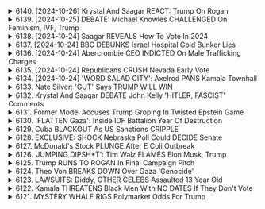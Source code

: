 <details>
<summary>6140. [2024-10-26] Krystal And Saagar REACT: Trump On Rogan</summary><br>

<a href="https://www.youtube.com/watch?v=9DI9QkunnJw" target="_blank">
    <img src="https://img.youtube.com/vi/9DI9QkunnJw/maxresdefault.jpg" 
        alt="[Youtube]" width="200">
</a>

# Krystal And Saagar REACT: Trump On Rogan

以下は、提供された文章の客観的な要約です。内容を小節に分け、条項形式で整理しています。

**I. ポッドキャストにおける政治家インタビューの現状に対する批判**

*   **インタビューの軟弱性:** 政治家がポッドキャストに登場し、友好的な雰囲気の中で軟派なインタビューを受ける傾向が強まっている。厳しい質疑応答が避けられ、有権者が候補者を真に理解する機会が不足している。
*   **プロパガンダの懸念:** 特定の政治家のインタビューは、単なる宣伝になりがちで、有益な議論を提供するものではないという批判がある。
*   **有権者の能力低下:** 厳しい質疑応答がない状況は、有権者自身が候補者を評価し、判断する能力低下につながるという懸念がある。
*   **インタビュー形式の非対称性:** 政治家がポッドキャストに参加する動機づけは、世論の圧力よりも、短期的な戦術的利点(好意的な印象を与えること)にある場合が多いと指摘。

**II. 各種問題に対する背景と考察**

*   **政治家への期待値の変化:** 過去においては政治家に対してより厳しい質問を求めることが一般的であったが、現代社会ではそうではない。
*   **特定のキャラクタータイプ:** 圧力をかけられるような質問をするには、育った背景や性格タイプが影響する。
*   **インタビューの対象者:** 賭け金が少ない作家などと比較して、政治家は大統領候補であるという点、および異質性から、異なる基準で評価されるべきであると主張。
*   **議論の形の欠如:** 現在は政治討論会が減少しており、有権者が候補者の政策やビジョンを比較する機会が不足している。

**III. 全体的な結論と問題提起**

*   **憂鬱な現状認識:** 全体として、政治インタビューの質の低下や、有意義な議論の欠如を憂慮する認識が示されています。
*   **今後の動向:** ポッドキャストにおける政治的議論の特徴が今後も変わらないだろうという予想。
*   **有意義な議論の必要性:** 政治家に対するインタビューは、単なる宣伝ではなく、有権者が候補者を評価するための有意義な情報を提供するものでなければならないという主張。
</details>

<details>
<summary>6139. [2024-10-25] DEBATE: Michael Knowles CHALLENGED On Feminism, IVF, Trump</summary><br>

<a href="https://www.youtube.com/watch?v=7mFRIppbBCA" target="_blank">
    <img src="https://img.youtube.com/vi/7mFRIppbBCA/maxresdefault.jpg" 
        alt="[Youtube]" width="200">
</a>

# DEBATE: Michael Knowles CHALLENGED On Feminism, IVF, Trump

## Breaking Points 討論內容重點整理 (Michael Knowles & Ryan Grim)

**核心主題:** 本集 Breaking Points 討論了美國政治、公共利益、個人主義及文化議題，並批判了當前民主黨的發展方向。

**I. 政治路線對立:**

* **昔日分工的顛倒:** 現今美國政治出現了角色互換的趨勢。過往共和黨強調個人主義與經濟增長，民主黨強調公共利益；如今情況顛倒，共和黨(特別是保守派)更关注公共利益与團結，民主党則更加強調過度的個人主義與個人自由。
* **民主黨缺失公共利益：** 討論者認為民主黨忽視了公共利益，而著重於個人選擇及自由，例如關於性別、堕胎等議題。
* **伯尼·桑德斯：** 討論者讚賞伯尼·桑德斯對公共利益的關注，但批評他的方案並未真正切中要害(如同 G.K. Chesterton 對 George Bernard Shaw 的評價。前者欣賞後者的價值觀，但認為方向錯誤)。

**II. 文化議題與女性主義批判:**

* **女性主義的负面影響：** 討論者認為現狀下的女性主義有害，導致女性處於劣勢，並反對女性主義的核心觀點。他們將中絶視為女性主義問題的一個側面，而非核心。他們認為女性主義對人性的理解存在根本錯誤。
* **中絕議題：** 對於中絶議題，討論者認為其並非女性主义的核心所在，而是一个独立的問題，并且是对女性的伤害。

**III. 媒體與紀錄片**

* **Daily Wire 紀錄片：《My candle won't defeat the allegations》** 討論者提到了他們製作的紀錄片，核心在於批判過度關注中絶議題的傾向，並論述女性主義的危害。

**IV. 政治共識與社群目標**

* **對共同目標的渴望：** 討論者指出，許多人渴望參與有共同目標、具有意義的社群活動。他們認為選舉結果反映了這種渴望，以及對社會分裂的擔憂。
* **共和黨的共通利益：** 討論者認為共和黨在強調共通的經濟利益和團結方面，做得比民主黨更好。

**V. 其餘討論內容:**

* **歷史典故：** 討論者引用了 G.K. Chesterton 和 George Bernard Shaw 的友誼，用來闡述伯尼·桑德斯的理念。
* **語詞來源：** 討論者对 "Strumpet" 这个词的词源进行了讨论.
* **社會目標：** 讨论对社会目标的追求.

**总结:** 本集 Breaking Points 主要批判了當前美國民主黨的發展趨勢，以及現代女性主義的影響。强调了團結、公共利益和共同目標的重要性，並認為這些價值觀正在美國社會中逐漸流失。
</details>

<details>
<summary>6138. [2024-10-24] Saagar REVEALS How To Vote In 2024</summary><br>

<a href="https://www.youtube.com/watch?v=0s5FOkLhxkY" target="_blank">
    <img src="https://img.youtube.com/vi/0s5FOkLhxkY/maxresdefault.jpg" 
        alt="[Youtube]" width="200">
</a>

# Saagar REVEALS How To Vote In 2024

## 總統權力與影響力：重點摘要

以下內容基於文章所述，歸納總統權力、實際影響力及投票考量：

**I. 總統權力範圍概述**

*   **外交與戰爭:** 外交權與參與戰爭的權力是總統明確的權力。
*   **最高法院任命:** 總統通過任命最高法院大法官，影響長期司法決策和法律解讀（涉及社會法及經濟法）。
*   **行政命令解讀:** 總統可透過對現有法律的行政解讀，影響政策走向（以移民政策為例）。
*   **赦免權:** 總統擁有赦免權力。

**II. 總統影響力的實際限制**

*   ** Конгрес（國會）:** 總統對 законодательство（立法）有間接影響，但最終決定權掌握在國會手中。總統推動法案的成功率取決於與國會的協調及妥協，或利用民意壓力。
*   **司法覆議權:** 最高法院可透過判決宣告總統行政命令違憲，限制總統權力。
*   **官僚機構:** 各部會官僚系統對於政策推動有重要的影響力，總統難以完全掌控。

**III. 總統權力與特定政策領域**

*   **移民政策:** 總統可透過行政命令 (例如：邊境政策) 影響移民情況，但根本變更需國會通過法律修正。
*   **財政與稅務:** 總統可通過預算法案影響財政分配，但稅制變更需國會通過法案。
*   **外交政策:** 總統可以推動外交路線，但涉及國際條約仍需國會批准。

**IV. 「溫控民意」 政治理論**

*   **政治權力擺動：**  此理論指出：左派上台，國家政策偏向右；右派上台，國家政策偏向左。
*   **政策實際執行：** 投票人應了解，自己投票時看到的，是現行法律的解讀，而非政客許諾的美好藍圖。

**V. 投票考量 (對選民的建議)**

*   **自問自答：**
    1.  所重視的政策，總統是否真正有能力執行？
    2.  即使總統能夠推動政策，政策是否能通過國會審議成為法律?
*    **明確目標：** 投票前，應清晰了解自己的政治目標，而非盲目支持某一位政黨或候選人,了解可行的政策空間及可能性。
*   **設定合理期待：**  不要期望總統能徹底改變現狀，權力是有限的。

**VI. 「非凡總統」的期望與現實**

*   **歷史案例:** 富蘭克林．羅斯福（FDR）和西奧多．羅斯維爾特（Teddy Roosevelt）都是能真正影響並推動國家進步的總統。
*   **當今挑戰:**  當今的總統權力受到更多限制，很難複製歷史上那些非凡總統的偉業。

**總體結論：**

文章強調，理性選民應該清楚了解總統權力的局限性，設定合理的期望,並根據自己重視的政策來做出選擇。參與投票固然重要，但在投票前仔細思考,了解自己正在投票的是什麼,才有可能真正影響國家的發展方向。
</details>

<details>
<summary>6137. [2024-10-24] BBC DEBUNKS Israel Hospital Gold Bunker Lies</summary><br>

<a href="https://www.youtube.com/watch?v=TeiyDGsbSws" target="_blank">
    <img src="https://img.youtube.com/vi/TeiyDGsbSws/maxresdefault.jpg" 
        alt="[Youtube]" width="200">
</a>

# BBC DEBUNKS Israel Hospital Gold Bunker Lies

以下是內容的重點整理，以條列格式呈現，並使用正式用語：

**一、 加沙地帶人道主義危機和以軍策略**

*   **封鎖策略及糧食禁運：** 以色列似乎實施「軍事長官計畫」，意圖封鎖北加沙，透過切斷糧食供應迫使居民離開，並假設所有該地區住民均為哈瑪斯成員。
*   **美國政府的擔憂及以色列的否認：**  美國官員已注意到該策略並表達關切，以色列則否認實施該計畫，但仍私下執行。
*   **實際情況：** 北加沙已出現嚴重的糧食短缺，且援助物資受到阻礙，導致民眾爭奪物資的場面頻頻發生。 數週來，北加沙幾乎未獲得糧食援助。
*   **強迫撤離與傷亡：** 以色列軍隊強制撤離北加沙地區，在此過程中發生槍擊和民眾傷亡事件。

**二、 地區政治格局的轉變**

*   **沙烏地阿拉伯與伊朗的外交突破：** 首次舉行了兩軍的聯合軍事演習，顯示出沙烏地阿拉伯與伊朗關係的改善。
*   **中東地區的聯手：** 隨著巴勒斯坦問題日益受到關注，中國正充當以色列與一些中東國家之間的調解人。
*   **地區力量的重新排列：** 此次事件可能導致中東地區出現新的聯盟，與美國和以色列形成對立。

**三、 美國政府的角色與政策立場**

*   **對以色列政策的關切：** 美國政府對以色列的封鎖策略表示擔憂，並認為其可能對地區穩定造成負面影響。
*   **對以色列的資金支援：** 雖然美國政府對以色列採取行動表示擔憂，但仍持續對其提供資金和軍事支援，這引發了對美國政策一致性的質疑。
*    **缺乏透明度：** 美國政府在公開聲明方面不夠透明，避免批評以色列。

**四、 其他重要議題**

*   **宗教衝突：** 蘇內主義和什葉派間的長期衝突是該地區局勢複雜性的一項因素。
*   **戰爭遺產：**伊拉克戰爭等過往衝突是中東問題的基礎。
*   **中國的影響力：** 中國積極參與中東地區的外交，正在尋求擴大其影響力。
*   **人道主義擔憂：** 由於對哈馬斯成員的誤解，導致對無辜平民造成傷害。

總體而言，此段資訊強調了加沙地區持續惡化的人道主義危機，地區政治格局的轉變以及美國政府所面臨的複雜挑戰。
</details>

<details>
<summary>6136. [2024-10-24] Abercrombie CEO INDICTED On Male Trafficking Charges</summary><br>

<a href="https://www.youtube.com/watch?v=XcDyNBY0kQY" target="_blank">
    <img src="https://img.youtube.com/vi/XcDyNBY0kQY/maxresdefault.jpg" 
        alt="[Youtube]" width="200">
</a>

# Abercrombie CEO INDICTED On Male Trafficking Charges

## 關鍵重點摘要：Abernathy、Didy、Weinstein 等的權力濫用和性侵案件

本報告對涉及 Abernathy、Didy、Weinstein 等人，以及更廣泛的模範行業中性侵和權力濫用的案件進行剖析。

**核心指控與案例：**

*   **Abernathy 案件:** 指控涉及性侵、強制注射等對年輕男模的性侵和虐待，權力對比極端，Abernathy 透過控制事業機會和脅迫對受害者施暴數十年。
*   **權力控制與脅迫:** 指控者指出，類似於 Didy、Weinstein 和 Harvey Weinstein 的手法，Abernathy 透過提供事業機會的承諾，脅迫年輕男模進行性行為，並利用權力差距進行多項不當行為。
*   **業界濫觴和遮掩:** 此類權力濫用的行為長期存在，業界內人士知情，但長期遮掩。
*   **案例類比:** 案件類比於 Harvey Weinstein 的「選角沙發」，以及 Nickelodean 的兒童性侵案，顯示在各個產業，尤其是對年輕人、弱勢群體更為突出。

**系統性問題和更廣泛的影響：**

*   **權力失衡問題:** 權力強者與希望追求事業成功者之間存在巨大的權力失衡，導致不平等關係和濫用。
*   **業界的普遍性問題:** 性侵和權力濫用不僅僅存在於模特行業，而是各個行業中的普遍性問題，尤其在注重外貌、權力和成功機會的行業。
*   **文化態度的轉變:** 社會對於性侵行為的認知度以及文化態度正在轉變，但長久以來缺乏認真對待與關注。

**受害者的困境：**

*   **指控的勇氣:** 受害者需要極大的勇氣才能站出來指控性侵，特別是男性受害者，更需要克服社會刻板印象。
*   **心理創傷:** 受害者在遭受性侵後可能會遭受長期心理創傷。
*   **業界沉默：** 業界長期以來對此類行為選擇性沉默，加劇了受害者的處境。

**總結：**

此案件凸顯了權力濫用、性侵以及相關行業長期存在的系統性問題。必須採取行動，建立更安全、尊重和公平的環境，保護弱勢群體，並確保責任追究。
</details>

<details>
<summary>6135. [2024-10-24] Republicans CRUSH Nevada Early Vote</summary><br>

<a href="https://www.youtube.com/watch?v=OS1h5t5d2Ao" target="_blank">
    <img src="https://img.youtube.com/vi/OS1h5t5d2Ao/maxresdefault.jpg" 
        alt="[Youtube]" width="200">
</a>

# Republicans CRUSH Nevada Early Vote

## 概括重點整理：政治與土地變遷趨勢

以下為上述文字紀錄之重點整理，以條列式呈現，並採用正式用語進行歸納：

**一、全國房地產與人口流動趨勢：**

*   **人口流動增強：** 全美各地均出現人口流動現象，尤其以太陽帶（Sun Belt，指美國南部與西南部）地區為最顯著，為二次大戰後最大規模的國內遷徙。
*   **城鄉差異擴大：** 隨著人口遷徙，過去相對未開發的各州（如蒙坦納州）正面臨人口結構的快速更變，及由外來人口所帶來的文化及生活方式的衝擊。
*   **房地產價格波動：** 人口遷徙與房地產市場的連動，導致部分地區（如蒙坦納州、德克薩斯州、加利福尼亞州）的房地產價格上漲，使得當地居民產生不滿。

**二、蒙塔納州選舉與社會政治動態：**

*   **蒙塔納州參議員選舉變化：** 民主黨參議員候選人約翰·泰斯特（Jon Tester）可能面臨落選風險，對手提姆·薛 (Tim Sheehy) 在一次事件中被踢爆造假履歷。
*   **社群分化：** 湧入蒙塔納州的保守派人士與在地居民間產生摩擦，形成社群分化，本地人對外來人口的文化入侵與地價上漲感到不滿。
*   **選情與在地身份認同：** 該州選舉呈現一種特殊的現象，在地長大的候選人（如泰斯特）強調與本地價值觀的聯繫，以對抗外來人口的挑戰。

**三、全國政治與社會議題的關聯：**

*   **政治極化的影響：** 人口遷徙加劇了政治極化現象，不同政治立場的人群集中在特定地區，使得選舉和社會議題更加緊張。
*   **土地使用與環境保護：** 人口增長與土地開發帶來資源競爭與環境保護的問題，使得土地使用成為爭議核心。
*   **在地認同的強化：** 在人口流動的背景下，在地認同和地方文化價值觀受到重視，成為政治競選和社群建設的重要策略。

**四、傳播媒體與資訊傳遞：**

*   **影音傳播的影響：** 利用影音平台（如 YouTube）傳遞資訊，並鼓勵觀眾點讚與留言，以擴大節目影響力。
*   **訂閱機制與獨立媒體：** 透過訂閱機制獲取資金，支持獨立媒體的發展，並提供觀眾免費接收節目資訊的管道。

**總結:**

上述內容揭示了美國人口流動與地區政治變遷的複雜關聯。在人口重分配的趨勢下，各地區的政治生態、社群關係、土地使用等議題均受到深刻影響。理解這些變遷對於認識美國當前社會政治趨勢至關重要。
</details>

<details>
<summary>6134. [2024-10-24] 'WORD SALAD CITY': Axelrod PANS Kamala Townhall</summary><br>

<a href="https://www.youtube.com/watch?v=vBtZJF4s4LA" target="_blank">
    <img src="https://img.youtube.com/vi/vBtZJF4s4LA/maxresdefault.jpg" 
        alt="[Youtube]" width="200">
</a>

# 'WORD SALAD CITY': Axelrod PANS Kamala Townhall

## Breaking Points 討論 Kamala Harris 的競選策略分析：重點摘要

以下為對 Breaking Points 對 Kamala Harris (KLA Harris) 競選策略的討論重點整理：

**一、 主要的競選信息與政策焦點：**

*   **經濟議題的突破口：** Harris 團隊在經濟議題上進行大量廣告投入，並在多個經濟問題的民意調查中，超越了 Trump 的支持度。
*   **稅金、日用品成本與醫療：**  Harris 在稅金、日常用品成本上更有說服力，縮小了與 Trump 在醫療費用和燃油價格等問題上的不利差異。
*   **針對特定族群的政策訊息：**  討論指出，Harris 的政策訊息似乎有效地向特定選民傳達，特別是在經濟問題上。

**二、 Harris 的談判風格及公眾形象：**

*   **“詞語沙拉城市”(Word Salad City)：**  批評 Harris 經常迴避直接回答問題，轉而使用冗長且不切題的回答，被形容為進入“詞語沙拉城市”。
*   **媒體標準的差異：** 討論指出，與 Trump 相比，Harris 在媒體的審查和關注度方面，有明顯差異。 Trump 傾向於因其標新立異的言論而受到更多關注和審查。
*    **對抗媒體批判：** 评论员认为，哈里斯经常规避问题。

**三、 Harris 在激烈州(Battleground State)的策略：**

*   **經濟廣告的重點投放：**  Harris 團隊在激烈州進行了大量的經濟問題廣告投放，似乎對選民產生了積極影響。
*   **有效彌補經濟 Gap：**  Harris 利用廣告策略，有效地縮小了在經濟議題上的支持度差距。

**四、 對競爭對手 Trump 的分析：**

*   **媒體審查的雙重標準：** 讨论指出，媒体对 Trump 和 Harris 的标准存在差异。Trump 的言行更受关注和审查，而 Harris 的行为则相对较少。
*   **獨特的政治家身份：**   Trump 被認為是一個獨特的政治家，享有不同的媒體審查標準。

**五、 討論結論：**

*   **政策的有效性與可行性：**   评论员对哈里斯的政策是否可以真正实施表示怀疑。
*   **政治现实的考量：**   讨论承认华盛顿的政治环境复杂，实现政策目标可能面临诸多阻碍。
*  **哈里斯的優勢：** Harris 的競選策略似乎正在產生影響，尤其是在經濟問題上。
</details>

<details>
<summary>6133. Nate Silver: 'GUT' Says TRUMP WILL WIN</summary><br>

<a href="https://www.youtube.com/watch?v=Xo5TCvfjNWI" target="_blank">
    <img src="https://img.youtube.com/vi/Xo5TCvfjNWI/maxresdefault.jpg" 
        alt="[Youtube]" width="200">
</a>

# Nate Silver: 'GUT' Says TRUMP WILL WIN


</details>

<details>
<summary>6132. Krystal And Saagar DEBATE John Kelly 'HITLER, FASCIST' Comments</summary><br>

<a href="https://www.youtube.com/watch?v=QCG3GBU3OWg" target="_blank">
    <img src="https://img.youtube.com/vi/QCG3GBU3OWg/maxresdefault.jpg" 
        alt="[Youtube]" width="200">
</a>

# Krystal And Saagar DEBATE John Kelly 'HITLER, FASCIST' Comments


</details>

<details>
<summary>6131. Former Model Accuses Trump Groping In Twisted Epstein Game</summary><br>

<a href="https://www.youtube.com/watch?v=IgMB7qBFhuU" target="_blank">
    <img src="https://img.youtube.com/vi/IgMB7qBFhuU/maxresdefault.jpg" 
        alt="[Youtube]" width="200">
</a>

# Former Model Accuses Trump Groping In Twisted Epstein Game


</details>

<details>
<summary>6130. 'FLATTEN Gaza': Inside IDF Battalion Year Of Destruction</summary><br>

<a href="https://www.youtube.com/watch?v=Q2eJHOKBpZw" target="_blank">
    <img src="https://img.youtube.com/vi/Q2eJHOKBpZw/maxresdefault.jpg" 
        alt="[Youtube]" width="200">
</a>

# 'FLATTEN Gaza': Inside IDF Battalion Year Of Destruction


</details>

<details>
<summary>6129. Cuba BLACKOUT As US Sanctions CRIPPLE</summary><br>

<a href="https://www.youtube.com/watch?v=YudfjkAAPTU" target="_blank">
    <img src="https://img.youtube.com/vi/YudfjkAAPTU/maxresdefault.jpg" 
        alt="[Youtube]" width="200">
</a>

# Cuba BLACKOUT As US Sanctions CRIPPLE


</details>

<details>
<summary>6128. EXCLUSIVE: SHOCK Nebraska Poll Could DECIDE Senate</summary><br>

<a href="https://www.youtube.com/watch?v=AD-IKSLP7-8" target="_blank">
    <img src="https://img.youtube.com/vi/AD-IKSLP7-8/maxresdefault.jpg" 
        alt="[Youtube]" width="200">
</a>

# EXCLUSIVE: SHOCK Nebraska Poll Could DECIDE Senate


</details>

<details>
<summary>6127. McDonald's Stock PLUNGE After E Coli Outbreak</summary><br>

<a href="https://www.youtube.com/watch?v=yu1jqIep3xs" target="_blank">
    <img src="https://img.youtube.com/vi/yu1jqIep3xs/maxresdefault.jpg" 
        alt="[Youtube]" width="200">
</a>

# McDonald's Stock PLUNGE After E Coli Outbreak


</details>

<details>
<summary>6126. 'JUMPING DIPSH*T': Tim Walz FLAMES Elon Musk, Trump</summary><br>

<a href="https://www.youtube.com/watch?v=jUEuvddCI8g" target="_blank">
    <img src="https://img.youtube.com/vi/jUEuvddCI8g/maxresdefault.jpg" 
        alt="[Youtube]" width="200">
</a>

# 'JUMPING DIPSH*T': Tim Walz FLAMES Elon Musk, Trump


</details>

<details>
<summary>6125. Trump RUNS TO ROGAN In Final Campaign Pitch</summary><br>

<a href="https://www.youtube.com/watch?v=ThpMySFg0JI" target="_blank">
    <img src="https://img.youtube.com/vi/ThpMySFg0JI/maxresdefault.jpg" 
        alt="[Youtube]" width="200">
</a>

# Trump RUNS TO ROGAN In Final Campaign Pitch


</details>

<details>
<summary>6124. Theo Von BREAKS DOWN Over Gaza 'Genocide'</summary><br>

<a href="https://www.youtube.com/watch?v=o-agETc7wp8" target="_blank">
    <img src="https://img.youtube.com/vi/o-agETc7wp8/maxresdefault.jpg" 
        alt="[Youtube]" width="200">
</a>

# Theo Von BREAKS DOWN Over Gaza 'Genocide'


</details>

<details>
<summary>6123. LAWSUITS: Diddy, OTHER CELEBS Assaulted 13 Year Old</summary><br>

<a href="https://www.youtube.com/watch?v=WyewlciSOYk" target="_blank">
    <img src="https://img.youtube.com/vi/WyewlciSOYk/maxresdefault.jpg" 
        alt="[Youtube]" width="200">
</a>

# LAWSUITS: Diddy, OTHER CELEBS Assaulted 13 Year Old


</details>

<details>
<summary>6122. Kamala THREATENS Black Men With NO DATES If They Don't Vote</summary><br>

<a href="https://www.youtube.com/watch?v=8jZ4SQyC9kU" target="_blank">
    <img src="https://img.youtube.com/vi/8jZ4SQyC9kU/maxresdefault.jpg" 
        alt="[Youtube]" width="200">
</a>

# Kamala THREATENS Black Men With NO DATES If They Don't Vote


</details>

<details>
<summary>6121. MYSTERY WHALE RIGS Polymarket Odds For Trump</summary><br>

<a href="https://www.youtube.com/watch?v=1INviKkv7-c" target="_blank">
    <img src="https://img.youtube.com/vi/1INviKkv7-c/maxresdefault.jpg" 
        alt="[Youtube]" width="200">
</a>

# MYSTERY WHALE RIGS Polymarket Odds For Trump


</details>


